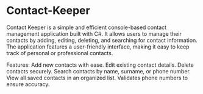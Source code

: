 # Contact-Keeper
Contact Keeper is a simple and efficient console-based contact management application built with C#. It allows users to manage their contacts by adding, editing, deleting, and searching for contact information. The application features a user-friendly interface, making it easy to keep track of personal or professional contacts.

Features:
Add new contacts with ease.
Edit existing contact details.
Delete contacts securely.
Search contacts by name, surname, or phone number.
View all saved contacts in an organized list.
Validates phone numbers to ensure accuracy.
